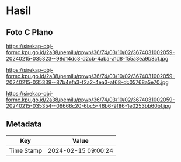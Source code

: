 # Hasil

## Foto C Plano

https://sirekap-obj-formc.kpu.go.id/2a38/pemilu/ppwp/36/74/03/10/02/3674031002059-20240215-035323--98d14dc3-d2cb-4aba-a1d8-f55a3ea9b8c1.jpg

https://sirekap-obj-formc.kpu.go.id/2a38/pemilu/ppwp/36/74/03/10/02/3674031002059-20240215-035339--87b4efa3-f2a2-4ea3-af68-dc05768a5e70.jpg

https://sirekap-obj-formc.kpu.go.id/2a38/pemilu/ppwp/36/74/03/10/02/3674031002059-20240215-035354--06666c20-6bc5-46b6-9f86-1e0253bb60bf.jpg


## Metadata

| Key        | Value               |
| ---------- | ------------------- |
| Time Stamp | 2024-02-15 09:00:24 |



